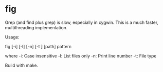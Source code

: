 fig
===

Grep (and find plus grep) is slow, especially in cygwin. This is a much faster, multithreading
implementation.

Usage:

  fig [-i] [-l] [-n] [-t <file type>] [path] pattern

where
  -i: Case insensitive
  -l: List files only
  -n: Print line number
  -t: File type

Build with make.
